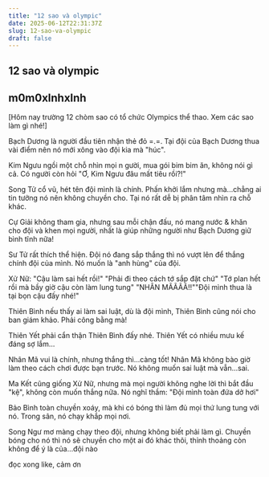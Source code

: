```yaml
---
title: "12 sao và olympic"
date: 2025-06-12T22:31:37Z
slug: 12-sao-va-olympic
draft: false
---
```


## 12 sao và olympic

## m0m0xInhxInh

[Hôm nay trường 12 chòm sao có tổ chức Olympics thể thao. Xem các sao làm gì nhé!]

Bạch Dương là người đầu tiên nhận thẻ đỏ =.=. Tại đội của Bạch Dương thua vài điểm nên nó mới xông vào đội kia mà "húc".

Kim Ngưu ngồi một chỗ nhìn mọi n
gười, mua gói bim bim ăn, không nói gì cả. Có người còn hỏi "Ơ, Kim Ngưu đâu mất tiêu rồi?!"

Song Tử cổ vũ, hét tên đội mình là chính. Phấn khởi lắm nhưng mà...chẳng ai tin tưởng nó nên không chuyền cho. Tại nó rất dễ bị phân tâm nhìn ra chỗ khác. 

Cự Giải không tham gia, nhưng sau mỗi chận đấu, nó mang nước & khăn cho đội và khen mọi người, nhất là giúp những người như Bạch Dương giữ bình tĩnh nữa!

Sư Tử rất thích thể hiện. Đội nó đang sắp thắng thì nó vượt lên để thắng chính đội của mình. Nó muốn là "anh hùng" của đội.

Xử Nữ: "Cậu làm sai hết rồi!" "Phải đi theo cách tớ sắp đặt chứ" "Tớ plan hết rồi mà bầy giờ cậu còn làm lung tung" "NHÂN MÃÃÃÃ!!""Đội mình thua là tại bọn cậu đấy nhé!"

Thiên Bình nếu thấy ai làm sai luật, dù là đội mình, Thiên Bình cũng nói cho ban giám khảo. Phải công bằng mà!

Thiên Yết phải cẩn thận Thiên Bình đấy nhé. Thiên Yết có nhiều mưu kế đáng sợ lắm...


Nhân Mã vui là chính, nhưng thắng thì...càng tốt! Nhân Mã không bào giờ làm theo cách chơi được bạn trước. Nó không muốn sai luật mà vẫn...sai.


Ma Kết cũng giống Xử Nữ, nhưng mà mọi người không nghe lời thì bắt đầu "kệ", không còn muốn thắng nữa. Nó nghĩ thầm: "Đội mình toàn đứa dở hơi"

Bảo Bình toàn chuyền xoáy, mà khi có bóng thì làm đủ mọi thứ lung tung với nó. Trong sân, nó chạy khắp mọi nơi.

Song Ngư mơ màng chạy theo đội, nhưng không biết phải làm gì. Chuyền bóng cho nó thì nó sẽ chuyền cho một ai đó khác thôi, thỉnh thoảng còn không để ý là của...đội nào

đọc xong like, cảm ơn